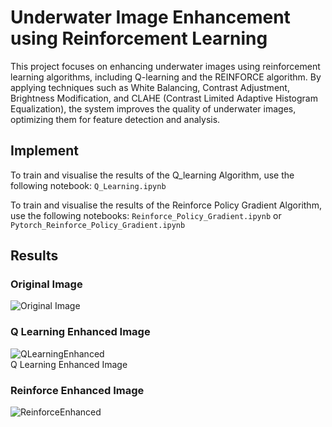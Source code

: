# Underwater Image Enhancement using Reinforcement Learning

This project focuses on enhancing underwater images using reinforcement learning algorithms, including Q-learning and the REINFORCE algorithm. By applying techniques such as White Balancing, Contrast Adjustment, Brightness Modification, and CLAHE (Contrast Limited Adaptive Histogram Equalization), the system improves the quality of underwater images, optimizing them for feature detection and analysis.

## Implement
To train and visualise the results of the Q_learning Algorithm, use the following notebook:
```Q_Learning.ipynb```

To train and visualise the results of the Reinforce Policy Gradient Algorithm, use the following notebooks:
```Reinforce_Policy_Gradient.ipynb``` or ```Pytorch_Reinforce_Policy_Gradient.ipynb```

## Results
 
### Original Image
![Original Image](assets/OriginalImage.png)   

### Q Learning Enhanced Image
![QLearningEnhanced](assets/Q_Learning_Enhanced.png)  
Q Learning Enhanced Image  

### Reinforce Enhanced Image
![ReinforceEnhanced](assets/ReinforceEnhanced.png)   


